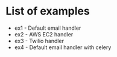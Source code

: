 # List of examples

- ex1 - Default email handler
- ex2 - AWS EC2 handler
- ex3 - Twilio handler
- ex4 - Default email handler with celery
